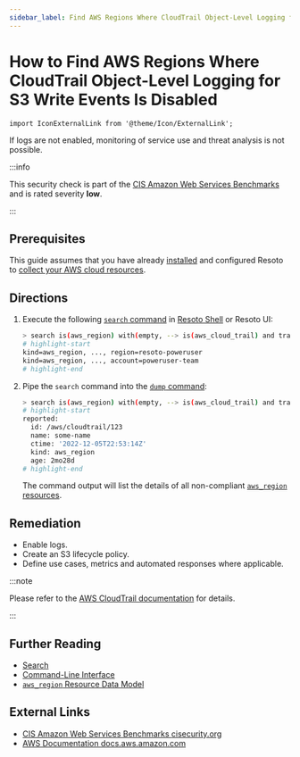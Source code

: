 ```yaml
---
sidebar_label: Find AWS Regions Where CloudTrail Object-Level Logging for S3 Write Events Is Disabled
---
```


# How to Find AWS Regions Where CloudTrail Object-Level Logging for S3 Write Events Is Disabled

```mdx-code-block
import IconExternalLink from '@theme/Icon/ExternalLink';
```

If logs are not enabled, monitoring of service use and threat analysis is not possible.

:::info

This security check is part of the [CIS Amazon Web Services Benchmarks](https://cisecurity.org/benchmark/amazon_web_services) and is rated severity **low**.

:::

## Prerequisites

This guide assumes that you have already [installed](../../../getting-started/install-resoto/index.md) and configured Resoto to [collect your AWS cloud resources](../../../getting-started/configure-resoto/aws.md).

## Directions

1. Execute the following [`search` command](../../../reference/cli/search-commands/search.md) in [Resoto Shell](../../../reference/components/shell.md) or Resoto UI:

   ```bash
   > search is(aws_region) with(empty, --> is(aws_cloud_trail) and trail_has_custom_event_selectors=true and trail_event_selectors[*].field_selectors.eventCategory.equals[*]=Data and trail_event_selectors[*].field_selectors.`resources.type`.equals[*]=AWS::S3::Object and trail_event_selectors[*].field_selectors.readOnly.equals[*]!="false")
   # highlight-start
   ​kind=aws_region, ..., region=resoto-poweruser
   ​kind=aws_region, ..., account=poweruser-team
   # highlight-end
   ```

2. Pipe the `search` command into the [`dump` command](../../../reference/cli/format-commands/dump.md):

   ```bash
   > search is(aws_region) with(empty, --> is(aws_cloud_trail) and trail_has_custom_event_selectors=true and trail_event_selectors[*].field_selectors.eventCategory.equals[*]=Data and trail_event_selectors[*].field_selectors.`resources.type`.equals[*]=AWS::S3::Object and trail_event_selectors[*].field_selectors.readOnly.equals[*]!="false") | dump
   # highlight-start
   ​reported:
   ​  id: /aws/cloudtrail/123
   ​  name: some-name
   ​  ctime: '2022-12-05T22:53:14Z'
   ​  kind: aws_region
   ​  age: 2mo28d
   # highlight-end
   ```

   The command output will list the details of all non-compliant [`aws_region` resources](../../../reference/data-models/aws/index.md#aws_region).

## Remediation

- Enable logs.
- Create an S3 lifecycle policy.
- Define use cases, metrics and automated responses where applicable.

:::note

Please refer to the [AWS CloudTrail documentation](https://docs.aws.amazon.com/AmazonS3/latest/userguide/enable-cloudtrail-logging-for-s3.html) for details.

:::

## Further Reading

- [Search](../../../reference/search/index.md)
- [Command-Line Interface](../../../reference/cli/index.md)
- [`aws_region` Resource Data Model](../../../reference/data-models/aws/index.md#aws_region)

## External Links

- [CIS Amazon Web Services Benchmarks <span class="badge badge--secondary">cisecurity.org <IconExternalLink width="10" height="10" /></span>](https://cisecurity.org/benchmark/amazon_web_services)
- [AWS Documentation <span class="badge badge--secondary">docs.aws.amazon.com <IconExternalLink width="10" height="10" /></span>](https://docs.aws.amazon.com/AmazonS3/latest/userguide/enable-cloudtrail-logging-for-s3.html)
